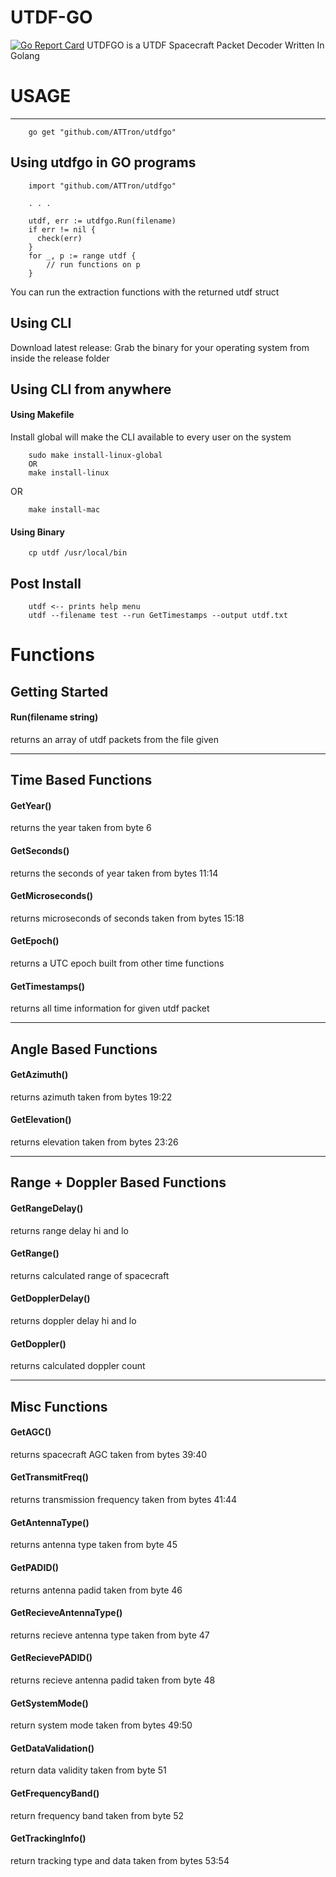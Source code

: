 # UTDF-GO
[![Go Report Card](https://goreportcard.com/badge/github.com/attron/utdfgo)](https://goreportcard.com/report/github.com/attron/utdfgo)
UTDFGO is a UTDF Spacecraft Packet Decoder Written In Golang

# USAGE
------------------------------------------------------------------
```
    go get "github.com/ATTron/utdfgo"
```
## Using utdfgo in GO programs
```
    import "github.com/ATTron/utdfgo"

    . . .

    utdf, err := utdfgo.Run(filename)
    if err != nil {
      check(err)
    }
    for _, p := range utdf {
        // run functions on p
    }
```
You can run the extraction functions with the returned utdf struct
## Using CLI
Download latest release:
Grab the binary for your operating system from inside 
the release folder
## Using CLI from anywhere
#### Using Makefile
Install global will make the CLI available to every user on the system
```
    sudo make install-linux-global
    OR
    make install-linux
```
OR
```
    make install-mac
```
#### Using Binary
```
    cp utdf /usr/local/bin
```
## Post Install
```
    utdf <-- prints help menu
    utdf --filename test --run GetTimestamps --output utdf.txt
```

# Functions

## Getting Started
#### Run(filename string)
returns an array of utdf packets from the file given

------------------------------------------------------------------
## Time Based Functions
#### GetYear()
returns the year
taken from byte 6
#### GetSeconds()
returns the seconds of year
taken from bytes 11:14
#### GetMicroseconds()
returns microseconds of seconds
taken from bytes 15:18
#### GetEpoch()
returns a UTC epoch
built from other time functions
#### GetTimestamps()
returns all time information for given utdf packet

------------------------------------------------------------------
## Angle Based Functions
#### GetAzimuth()
returns azimuth
taken from bytes 19:22
#### GetElevation()
returns elevation
taken from bytes 23:26

------------------------------------------------------------------
## Range + Doppler Based Functions
#### GetRangeDelay()
returns range delay hi and lo
#### GetRange()
returns calculated range of spacecraft
#### GetDopplerDelay()
returns doppler delay hi and lo
#### GetDoppler()
returns calculated doppler count

------------------------------------------------------------------
## Misc Functions
#### GetAGC()
returns spacecraft AGC
taken from bytes 39:40
#### GetTransmitFreq()
returns transmission frequency
taken from bytes 41:44
#### GetAntennaType()
returns antenna type
taken from byte 45
#### GetPADID()
returns antenna padid
taken from byte 46
#### GetRecieveAntennaType()
returns recieve antenna type
taken from byte 47
#### GetRecievePADID()
returns recieve antenna padid
taken from byte 48
#### GetSystemMode()
return system mode
taken from bytes 49:50
#### GetDataValidation()
return data validity
taken from byte 51
#### GetFrequencyBand()
return frequency band
taken from byte 52
#### GetTrackingInfo()
return tracking type and data
taken from bytes 53:54
